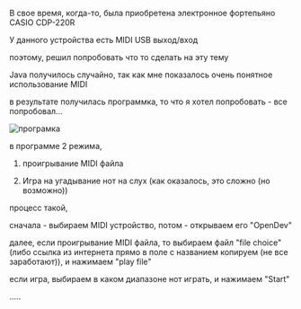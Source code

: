 ﻿В свое время, когда-то, была приобретена электронное фортепьяно CASIO CDP-220R

У данного устройства есть MIDI USB выход/вход

поэтому, решил попробовать что то сделать на эту тему

Java получилось случайно, так как мне показалось очень понятное использование MIDI

в результате получилась программка, то что я хотел попробовать - все попробовал...


<p><img src="https://gitflic.ru/project/nvv13/midi-game-1/blob/raw?file=midi_game1.jpg&commit=e1f719ca371120bec99fcd99449696b46a2b0ae4" alt="програмка" title="програмка" /></p>

в программе 2 режима,

1) проигрывание MIDI файла

2) Игра на угадывание нот на слух (как оказалось, это сложно (но возможно))             

процесс такой,

сначала - выбираем MIDI устройство, потом - открываем его "OpenDev"

далее, если проигрывание MIDI файла, то выбираем файл "file choice" (либо ссылка из интернета прямо в поле с названием копируем (не все заработают)),
и нажимаем "play file"

если игра, выбираем в каком диапазоне нот играть, и нажимаем "Start"

.....